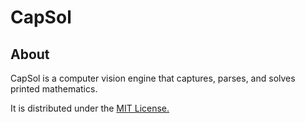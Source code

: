 CapSol
======

About
------

CapSol is a computer vision engine that captures, parses, and solves printed mathematics. 

It is distributed under the [MIT License.](https://github.com/smithjessk/CapSol/blob/master/LICENSE.md)
